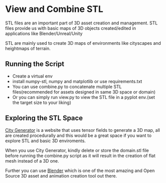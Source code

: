# View and Combine STL

STL files are an important part of 3D asset creation and management. STL files provide us with basic maps of 3D objects created/edited in applications like Blender/Unreal/Unity

STL are mainly used to create 3D maps of environments like cityscapes and heightmaps of terrain. 

## Running the Script
* Create a virtual env
* install numpy-stl, numpy and matplotlib or use requirements.txt
* You can use combine.py to concatenate multiple STL files(recommended for assets designed in same 3D space or domain)
* Or you can simply run view.py to view the STL file in a pyplot env.(set the target size to your liking)

## Exploring the STL Space
[City Generator](https://probabletrain.itch.io/city-generator) is a website that uses tensor fields to generate a 3D map, all are created procedurally and this would be a great space if you want to explore STL and basic 3D enviroments.

When you use City Generator, kindly delete or store the domain.stl file before running the combine.py script as it will result in the creation of flat mesh instead of a 3D one.

Further you can use [Blender](https://www.blender.org/) which is one of the most amazing and Open Source 3D asset and animation creation tool out there.

